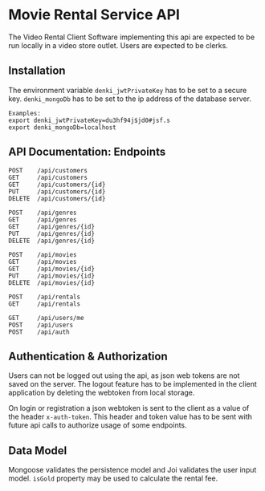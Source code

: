 # Movie Rental Service API
The Video Rental Client Software implementing this api are expected to be run
locally in a video store outlet. Users are expected to be clerks.

## Installation

The environment variable `denki_jwtPrivateKey` has to be set to a secure key.
`denki_mongoDb` has to be set to the ip address of the database server.

    Examples:
    export denki_jwtPrivateKey=du3hf94j$jd0#jsf.s
    export denki_mongoDb=localhost

## API Documentation: Endpoints

    POST    /api/customers
    GET     /api/customers
    GET     /api/customers/{id}
    PUT     /api/customers/{id}
    DELETE  /api/customers/{id}

    POST    /api/genres
    GET     /api/genres
    GET     /api/genres/{id}
    PUT     /api/genres/{id}
    DELETE  /api/genres/{id}

    POST    /api/movies
    GET     /api/movies
    GET     /api/movies/{id}
    PUT     /api/movies/{id}
    DELETE  /api/movies/{id}

    POST    /api/rentals
    GET     /api/rentals

    GET     /api/users/me
    POST    /api/users
    POST    /api/auth


## Authentication & Authorization
Users can not be logged out using the api, as json web tokens are not saved on
the server. The logout feature has to be implemented in the client application
by deleting the webtoken from local storage.

On login or registration a json webtoken is sent to the client as a value of the
header `x-auth-token`. This header and token value has to be sent with future
api calls to authorize usage of some endpoints.

## Data Model
Mongoose validates the persistence model and Joi validates the user input model.
`isGold` property may be used to calculate the rental fee.
